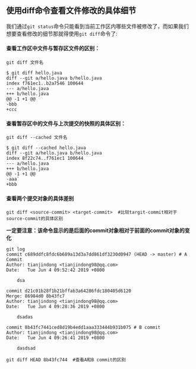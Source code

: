 ## 使用diff命令查看文件修改的具体细节

​	我们通过`git status`命令只能看到当前工作区内哪些文件被修改了，而如果我们想要查看修改的细节那就得使用`git diff`命令了:

#### **查看工作区中文件与暂存区文件的区别：**

```shell
git diff 文件名
```

```shell
$ git diff hello.java
diff --git a/hello.java b/hello.java
index f761ec1..b2a7546 100644
--- a/hello.java
+++ b/hello.java
@@ -1 +1 @@
-bbb
+ccc
```

#### 查看暂存区中的文件与上次提交的快照的具体区别：

```shell
git diff --cached 文件名
```

```shell
$ git diff --cached hello.java
diff --git a/hello.java b/hello.java
index 8f22c74..f761ec1 100644
--- a/hello.java
+++ b/hello.java
@@ -1 +1 @@
-aaa`
+bbb
```

#### 查看两个提交对象的具体差别

```shell
git diff <source-commit> <target-commit>  #比较targit-commit相对于source-commit的具体区别
```
**一定要注意：该命令显示的是后面的commit对象相对于前面的commit对象的变化**

```shell
git log 
commit c689ddfc8fdc6b689a13d3a7dd861df3230d0947 (HEAD -> master) # A Commit
Author: tianjindong <tianjindong98@qq.com>
Date:   Tue Jun 4 09:52:42 2019 +0800

    dsa

commit d21c01b28f1b21bffab3a64286fdc180405d6120
Merge: 86984d0 8b43fc7
Author: tianjindong <tianjindong98@qq.com>
Date:   Tue Jun 4 09:28:36 2019 +0800

    dsadas

commit 8b43fc7441ced8d19b4edd1aaa333444b931b075 # B commit
Author: tianjindong <tianjindong98@qq.com>
Date:   Tue Jun 4 09:26:41 2019 +0800

    dasdsad
     
git diff HEAD 8b43fc744  #查看A和B commit的区别

```

